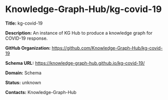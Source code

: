# Knowledge-Graph-Hub/kg-covid-19

**Title:** kg-covid-19

**Description:** An instance of KG Hub to produce a knowledge graph for COVID-19 response.

**GitHub Organization:** https://github.com/Knowledge-Graph-Hub/kg-covid-19

**Schema URL:** https://knowledge-graph-hub.github.io/kg-covid-19/



**Domain:** Schema

**Status:** unknown



**Contacts:** Knowledge-Graph-Hub